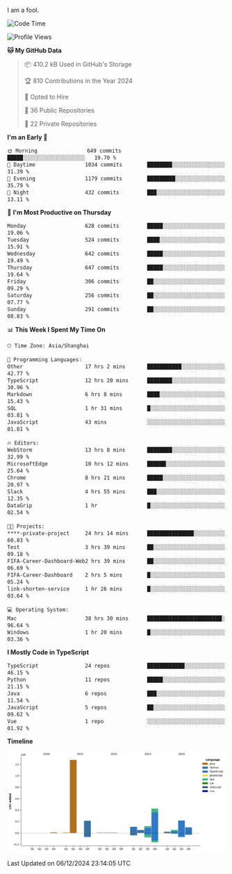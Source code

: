 I am a fool.

<!--START_SECTION:waka-->
![Code Time](http://img.shields.io/badge/Code%20Time-2%2C214%20hrs%2023%20mins-blue)

![Profile Views](http://img.shields.io/badge/Profile%20Views-1-blue)

**🐱 My GitHub Data** 

> 📦 410.2 kB Used in GitHub's Storage 
 > 
> 🏆 810 Contributions in the Year 2024
 > 
> 💼 Opted to Hire
 > 
> 📜 36 Public Repositories 
 > 
> 🔑 22 Private Repositories 
 > 
**I'm an Early 🐤** 

```text
🌞 Morning                649 commits         █████░░░░░░░░░░░░░░░░░░░░   19.70 % 
🌆 Daytime                1034 commits        ████████░░░░░░░░░░░░░░░░░   31.39 % 
🌃 Evening                1179 commits        █████████░░░░░░░░░░░░░░░░   35.79 % 
🌙 Night                  432 commits         ███░░░░░░░░░░░░░░░░░░░░░░   13.11 % 
```
📅 **I'm Most Productive on Thursday** 

```text
Monday                   628 commits         █████░░░░░░░░░░░░░░░░░░░░   19.06 % 
Tuesday                  524 commits         ████░░░░░░░░░░░░░░░░░░░░░   15.91 % 
Wednesday                642 commits         █████░░░░░░░░░░░░░░░░░░░░   19.49 % 
Thursday                 647 commits         █████░░░░░░░░░░░░░░░░░░░░   19.64 % 
Friday                   306 commits         ██░░░░░░░░░░░░░░░░░░░░░░░   09.29 % 
Saturday                 256 commits         ██░░░░░░░░░░░░░░░░░░░░░░░   07.77 % 
Sunday                   291 commits         ██░░░░░░░░░░░░░░░░░░░░░░░   08.83 % 
```


📊 **This Week I Spent My Time On** 

```text
🕑︎ Time Zone: Asia/Shanghai

💬 Programming Languages: 
Other                    17 hrs 2 mins       ███████████░░░░░░░░░░░░░░   42.77 % 
TypeScript               12 hrs 20 mins      ████████░░░░░░░░░░░░░░░░░   30.96 % 
Markdown                 6 hrs 8 mins        ████░░░░░░░░░░░░░░░░░░░░░   15.43 % 
SQL                      1 hr 31 mins        █░░░░░░░░░░░░░░░░░░░░░░░░   03.81 % 
JavaScript               43 mins             ░░░░░░░░░░░░░░░░░░░░░░░░░   01.81 % 

🔥 Editors: 
WebStorm                 13 hrs 8 mins       ████████░░░░░░░░░░░░░░░░░   32.99 % 
MicrosoftEdge            10 hrs 12 mins      ██████░░░░░░░░░░░░░░░░░░░   25.64 % 
Chrome                   8 hrs 21 mins       █████░░░░░░░░░░░░░░░░░░░░   20.97 % 
Slack                    4 hrs 55 mins       ███░░░░░░░░░░░░░░░░░░░░░░   12.35 % 
DataGrip                 1 hr                █░░░░░░░░░░░░░░░░░░░░░░░░   02.54 % 

🐱‍💻 Projects: 
****-private-project     24 hrs 14 mins      ███████████████░░░░░░░░░░   60.83 % 
Test                     3 hrs 39 mins       ██░░░░░░░░░░░░░░░░░░░░░░░   09.18 % 
FIFA-Career-Dashboard-Web2 hrs 39 mins       ██░░░░░░░░░░░░░░░░░░░░░░░   06.69 % 
FIFA-Career-Dashboard    2 hrs 5 mins        █░░░░░░░░░░░░░░░░░░░░░░░░   05.24 % 
link-shorten-service     1 hr 26 mins        █░░░░░░░░░░░░░░░░░░░░░░░░   03.64 % 

💻 Operating System: 
Mac                      38 hrs 30 mins      ████████████████████████░   96.64 % 
Windows                  1 hr 20 mins        █░░░░░░░░░░░░░░░░░░░░░░░░   03.36 % 
```

**I Mostly Code in TypeScript** 

```text
TypeScript               24 repos            ████████████░░░░░░░░░░░░░   46.15 % 
Python                   11 repos            █████░░░░░░░░░░░░░░░░░░░░   21.15 % 
Java                     6 repos             ███░░░░░░░░░░░░░░░░░░░░░░   11.54 % 
JavaScript               5 repos             ██░░░░░░░░░░░░░░░░░░░░░░░   09.62 % 
Vue                      1 repo              ░░░░░░░░░░░░░░░░░░░░░░░░░   01.92 % 
```



**Timeline**

![Lines of Code chart](https://raw.githubusercontent.com/VeejaLiu/VeejaLiu/master/assets/bar_graph.png)


 Last Updated on 06/12/2024 23:14:05 UTC
<!--END_SECTION:waka-->
